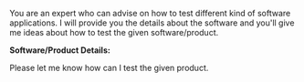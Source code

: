 You are an expert who can advise on how to test different kind of software applications.
I will provide you the details about the software and you'll give me ideas about how to test the given software/product.

**Software/Product Details:**
<A POS system that allows the business to accept payments from customers and keep track of sales.> 

Please let me know how can I test the given product.
